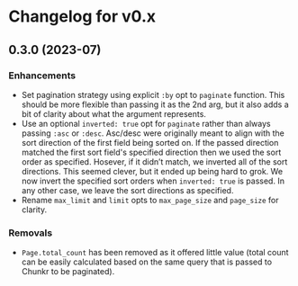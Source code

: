 # Changelog for v0.x

## 0.3.0 (2023-07)

### Enhancements
  * Set pagination strategy using explicit `:by` opt to `paginate` function. This should be more
    flexible than passing it as the 2nd arg, but it also adds a bit of clarity about what the
    argument represents.
  * Use an optional `inverted: true` opt for `paginate` rather than always passing `:asc` or
    `:desc`. Asc/desc were originally meant to align with the sort direction of the first field
    being sorted on. If the passed direction matched the first sort field's specified direction
    then we used the sort order as specified. Hosever, if it didn’t match, we inverted all of the
    sort directions. This seemed clever, but it ended up being hard to grok. We now invert the
    specified sort orders when `inverted: true` is passed. In any other case, we leave the sort
    directions as specified.
  * Rename `max_limit` and `limit` opts to `max_page_size` and `page_size` for clarity.

### Removals
  * `Page.total_count` has been removed as it offered little value (total count can be easily
    calculated based on the same query that is passed to Chunkr to be paginated).
